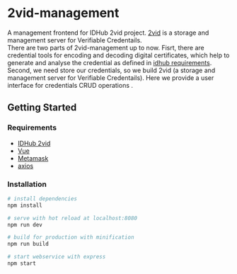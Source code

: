 # 2vid-management

A management frontend for IDHub 2vid project.
[2vid](https://github.com/idhubnetwork/2vid) is a storage and management server for Verifiable Credentails.  
There are two parts of 2vid-management up to now.
Fisrt, there are credential tools for encoding and decoding digital certificates, which help to generate and analyse the credential as defined in [idhub requirements](https://github.com/idhubnetwork/identity-resources-and-research/blob/master/DIDs/DID%E9%9C%80%E6%B1%82%E6%95%B4%E7%90%86.md#did-verifiable-credentials).  
Second, we need store our credentials, so we build 2vid (a storage and management server for Verifiable Credentails). Here we provide a user interface for credentials CRUD operations .

## Getting Started

### Requirements
- [IDHub 2vid](https://github.com/idhubnetwork/2vid)
- [Vue](https://vuejs.org/)
- [Metamask](https://metamask.io/)
- [axios](https://github.com/axios/axios)

### Installation
``` bash
# install dependencies
npm install

# serve with hot reload at localhost:8080
npm run dev

# build for production with minification
npm run build

# start webservice with express
npm start
```
